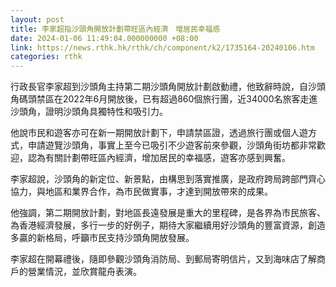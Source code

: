 ```yaml
---
layout: post
title: 李家超指沙頭角開放計劃帶旺區內經濟　增居民幸福感
date: 2024-01-06 11:49:04.000000000 +08:00
link: https://news.rthk.hk/rthk/ch/component/k2/1735164-20240106.htm
categories: rthk
---
```


行政長官李家超到沙頭角主持第二期沙頭角開放計劃啟動禮，他致辭時說，自沙頭角碼頭禁區在2022年6月開放後，已有超過860個旅行團，近34000名旅客走進沙頭角，證明沙頭角具獨特性和吸引力。

他說市民和遊客亦可在新一期開放計劃下，申請禁區證，透過旅行團或個人遊方式，申請遊覽沙頭角，事實上至今已吸引不少遊客前來參觀，沙頭角街坊都非常歡迎，認為有關計劃帶旺區內經濟，增加居民的幸福感，遊客亦感到興奮。

李家超說，沙頭角的新定位、新景點，由構思到落實推廣，是政府跨局跨部門齊心協力，與地區和業界合作，為市民做實事，才達到開放帶來的成果。

他強調，第二期開放計劃，對地區長遠發展是重大的里程碑，是各界為市民旅客、為香港經濟發展，多行一步的好例子，期待大家繼續用好沙頭角的豐富資源，創造多贏的新格局，呼籲市民支持沙頭角開放發展。

李家超在開幕禮後，隨即參觀沙頭角消防局、到郵局寄明信片，又到海味店了解商戶的營業情況，並欣賞龍舟表演。
